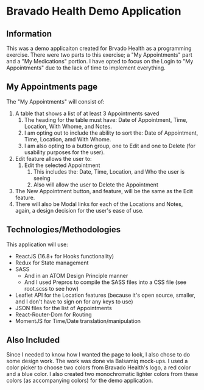 # Bravado Health Demo Application

## Information
This was a demo applicaiton created for Brvado Health as a programming exercise. There were two parts to this exercise; a "My Appointments" part and a "My Medications" portion. I have opted to focus on the Login to "My Appointments" due to the lack of time to implement everything.

## My Appointments page
The "My Appointments" will consist of:
1. A table that shows a list of at least 3 Appointments saved
    1. The heading for the table must have: Date of Appointment, Time, Location, With Whome, and Notes.
    2. I am opting out to include the ability to sort the: Date of Appointment, Time,  Location, amd With Whome.
    3. I am also opting to a button group, one to Edit and one to Delete (for usability purposes for the user).
2. Edit feature allows the user to:
    1. Edit the selected Appointment 
        1. This includes the: Date, Time, Location, and Who the user is seeing
        2. Also will allow the user to Delete the Appointment
3. The New Appointment button, and feature, will be the same as the Edit feature.
4. There will also be Modal links for each of the Locations and Notes, again, a design decision for the user's ease of use.

## Technologies/Methodologies
This application will use:
- ReactJS (16.8+ for Hooks functionality)
- Redux for State management
- SASS 
    - And in an ATOM Design Principle manner
    - And I used Prepros to compile the SASS files into a CSS file (see root.scss to see how)
- Leaflet API for the Location features (because it's open source, smaller, and I don't have to sign on for any keys to use)
- JSON files for the list of Appointments 
- React-Router-Dom for Routing
- MomentJS for Time/Date translation/manipulation

## Also Included
Since I needed to know how I wanted the page to look, I also chose to do some design work. The work was done via Balsamiq mock-ups. I used a color picker to choose two colors from Bravado Health's logo, a red color and a blue color. I also created two monochromatic lighter colors from these colors (as accompanying colors) for the demo application. 

